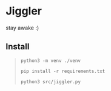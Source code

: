 # Jiggler
stay awake :)

## Install

> ``` python3 -m venv ./venv ```
>
> ``` pip install -r requirements.txt  ```
> 
> ``` python3 src/jiggler.py  ```
